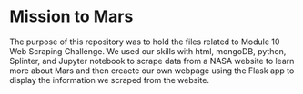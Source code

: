 # Mission to Mars

The purpose of this repository was to hold the files related to Module 10 Web Scraping Challenge. We used our skills with html, mongoDB, python, Splinter, and Jupyter notebook to scrape data from a NASA website to learn more about Mars and then creaete our own webpage using the Flask app to display the information we scraped from the website. 

